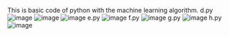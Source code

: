 This is basic code of python with the machine learning algorithm.
d.py
![image](https://github.com/user-attachments/assets/0163f155-c079-4c24-8aea-6a934c56224e)
![image](https://github.com/user-attachments/assets/ca7af608-2703-4864-ad26-964ff7fe7541)
![image](https://github.com/user-attachments/assets/eea0446a-f277-49b9-b1bd-48adb611bd3c)
e.py
![image](https://github.com/user-attachments/assets/0d7b2b8e-5ec7-4f3b-91e7-cf2f3a0c0602)
f.py
![image](https://github.com/user-attachments/assets/123389a0-26b1-4500-91ff-8d945878f60a)
g.py
![image](https://github.com/user-attachments/assets/28b6bff1-4ac7-4c4d-a32e-ebd9619b5064)
h.py
![image](https://github.com/user-attachments/assets/269c917e-7e54-43b6-9e02-314e53e937c9)
